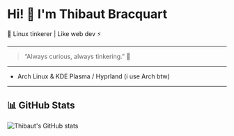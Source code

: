 # Hi! 👋 I'm Thibaut Bracquart

🎉 Linux tinkerer | Like web dev ⚡

---

> “Always curious, always tinkering.” 🚀

---

- Arch Linux & KDE Plasma / Hyprland (i use Arch btw)

---

## 📊 GitHub Stats
![Thibaut's GitHub stats](https://github-readme-stats.vercel.app/api?username=tbracquart&show_icons=true&theme=radical)